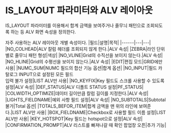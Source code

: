 # IS_LAYOUT 파라미터와 ALV 레이아웃
IS_LAYOUT 파라미터를 이용해서 합계 금액을 보여주거나 줄무늬 패턴으로 조회되도록 하는 등 ALV 화면 속성을 정의한다. <br>

자주 사용하는 ALV 레이아웃 개별 속성이다.
|필드|설명|목적|
|------|---|---|
|NO_COLHEAD|ALV 칼럼 헤더를 조회되지 않게 한다.|ALV 속성|
|ZEBRA|라인 단위별로 줄무늬 패턴 형성|색상|
|NO_VLINE|Grid의 수직선을 보이지 않는다.|ALV 속성|
|NO_HLINE|Grid의 수평선을 보이지 않는다.|ALV 속성|
|EDIT|편집 모드|GRID에만 사용|
|NUMC_SUM|NUMC 필드의 합산 기능 옵션|합계 옵션|
|NO_INPUT|필드 카탈로그 INPUT으로 설정된 모든 필드 <BR> 입력 불가 설정|LIST ALV만 사용|
|NO_KEYFIX|Key 필드도 스크롤 사용할 수 있도록 설정|ALV 속성|
|DEF_STATUS|ALV 디폴트 STATUS 설정|PF_STATUS|
|COLWIDTH_OPTIMIZE|데이터 길이만큼 칼럼 길이를 지정한다.|ALV 속성|
|LIGHTS_FIELDNAME|예외 사항 필드 설정|ALV 속성|
|NO_SUBTOTALS|Subtotal 불가|Total 옵션|
|TOTALS_BEFOR_ITEM|합계 금액을 맨 위의 라인에 보여준다.|LIST ALV만 사용|
|BOX_FIELDNAME|Checkbox로 사용할 필드 이름 설정|LIST ALV만 사용|
|KEY_HOTSPOT|Key 필드는 hotspot으로 설정|ALV 속성|
|CONFIRMATION_PROMPT|ALV 리스트를 빠져나갈 때 확인 팝업창 오픈|추가 기능|